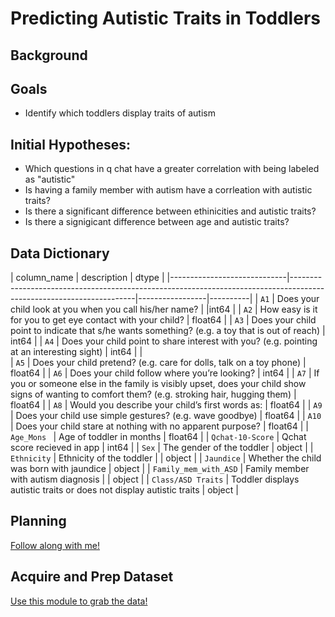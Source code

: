 # Predicting Autistic Traits in Toddlers
## Background
> 
## Goals
- Identify which toddlers display traits of autism
## Initial Hypotheses:
- Which questions in q chat have a greater correlation with being labeled as "autistic"
- Is having a family member with autism have a corrleation with autistic traits?
- Is there a significant difference between ethinicities and autistic traits?
- Is there a signigicant difference between age and autistic traits?
## Data Dictionary

| column_name                 | description                                                                                                         | dtype    |
|-----------------------------|---------------------------------------------------------------------------------------------------------------------|-----------------|----------|
| `A1`                  | Does your child look at you when you call his/her name?                                                                                |  |int64    |
| `A2`                 | How easy is it for you to get eye contact with your child?                                                           |              float64  |
| `A3`                  | Does your child point to indicate that s/he wants something? (e.g. a toy that is 
out of reach)                                                                                  |  int64    |
| `A4`          | Does your child point to share interest with you? (e.g. pointing at an 
interesting sight)                                |      int64           |     |   
| `A5`                      | Does your child pretend? (e.g. care for dolls, talk on a toy phone)                                                                    |                 float64  |
| `A6`                      | Does your child follow where you’re looking?  |                 int64    |
| `A7`                  | If you or someone else in the family is visibly upset, does your child show signs of wanting to comfort them? (e.g. stroking hair, hugging them)                                                             |                 float64  |
| `A8`                 | Would you describe your child’s first words as:                                                             |                 float64  |
| `A9`                  | Does your child use simple gestures? (e.g. wave goodbye)                                                                                       |                 float64  |
| `A10`    | Does your child stare at nothing with no apparent purpose?                                |                 float64  |
| `Age_Mons `              | Age of toddler in months                                                                      |                 float64  |
| `Qchat-10-Score`                  | Qchat score recieved in app                                                                           |                 int64    |
| `Sex`                   | The gender of the toddler                                                                    |                 object    |
| `Ethnicity`                   | Ethnicity of the toddler                                  |                 | object    |
| `Jaundice`                 | Whether the child was born with jaundice                                                                          |                 object    |
| `Family_mem_with_ASD`           | Family member with autism diagnosis                                                             |                 | object |
| `Class/ASD Traits`           | Toddler displays autistic traits or does not display autistic traits                                                             |                 object  |

## Planning
[Follow along with me!](https://trello.com/b/kZhzTUYs/individual-project-board)

## Acquire and Prep Dataset
[Use this module to grab the data! ](https://github.com/segovialori/toddler_autism_predictor/blob/master/wrangle.py)